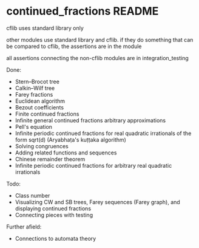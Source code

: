 # continued_fractions README

cflib uses standard library only

other modules use standard library and cflib. if they do something that can be compared to cflib, the assertions are in the module

all assertions connecting the non-cflib modules are in integration_testing 

Done:

- Stern–Brocot tree
- Calkin–Wilf tree
- Farey fractions
- Euclidean algorithm
- Bezout coefficients
- Finite continued fractions
- Infinite general continued fractions arbitrary approximations
- Pell's equation
- Infinite periodic continued fractions for real quadratic irrationals of the form sqrt(d) (Aryabhaṭa's kuṭṭaka algorithm)
- Solving congruences
- Adding related functions and sequences
- Chinese remainder theorem
- Infinite periodic continued fractions for arbitrary real quadratic irrationals

Todo:
- Class number
- Visualizing CW and SB trees, Farey sequences (Farey graph), and displaying continued fractions
- Connecting pieces with testing

Further afield:

- Connections to automata theory
